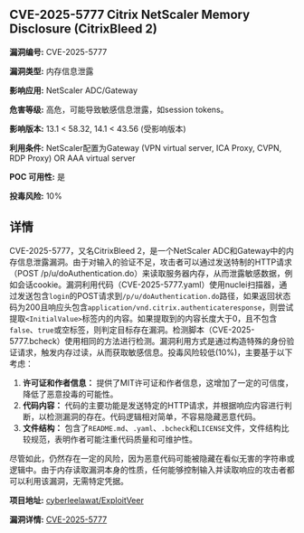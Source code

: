 ## CVE-2025-5777 Citrix NetScaler Memory Disclosure (CitrixBleed 2)

**漏洞编号:** CVE-2025-5777

**漏洞类型:** 内存信息泄露

**影响应用:** NetScaler ADC/Gateway

**危害等级:** 高危，可能导致敏感信息泄露，如session tokens。

**影响版本:** 13.1 < 58.32, 14.1 < 43.56 (受影响版本)

**利用条件:** NetScaler配置为Gateway (VPN virtual server, ICA Proxy, CVPN, RDP Proxy) OR AAA virtual server

**POC 可用性:** 是

**投毒风险:** 10%

## 详情

CVE-2025-5777，又名CitrixBleed 2，是一个NetScaler ADC和Gateway中的内存信息泄露漏洞。由于对输入的验证不足，攻击者可以通过发送特制的HTTP请求（POST /p/u/doAuthentication.do）来读取服务器内存，从而泄露敏感数据，例如会话cookie。漏洞利用代码（CVE-2025-5777.yaml）使用nuclei扫描器，通过发送包含`login`的POST请求到`/p/u/doAuthentication.do`路径，如果返回状态码为200且响应头包含`application/vnd.citrix.authenticateresponse`，则尝试提取`<InitialValue>`标签内的内容。如果提取到的内容长度大于0，且不包含`false`、`true`或空标签，则判定目标存在漏洞。检测脚本（CVE-2025-5777.bcheck）使用相同的方法进行检测。漏洞利用方式是通过构造特殊的身份验证请求，触发内存过读，从而获取敏感信息。投毒风险较低(10%)，主要基于以下考虑：

1.  **许可证和作者信息：** 提供了MIT许可证和作者信息，这增加了一定的可信度，降低了恶意投毒的可能性。
2.  **代码内容：**  代码的主要功能是发送特定的HTTP请求，并根据响应内容进行判断，以检测漏洞的存在。代码逻辑相对简单，不容易隐藏恶意代码。
3.  **文件结构：**  包含了`README.md`、`.yaml`、`.bcheck`和`LICENSE`文件，文件结构比较规范，表明作者可能注重代码质量和可维护性。

尽管如此，仍然存在一定的风险，因为恶意代码可能被隐藏在看似无害的字符串或逻辑中。由于内存读取漏洞本身的性质，任何能够控制输入并读取响应的攻击者都可以利用该漏洞，无需特定凭据。

**项目地址:** [cyberleelawat/ExploitVeer](https://github.com/cyberleelawat/ExploitVeer)

**漏洞详情:** [CVE-2025-5777](https://nvd.nist.gov/vuln/detail/CVE-2025-5777)